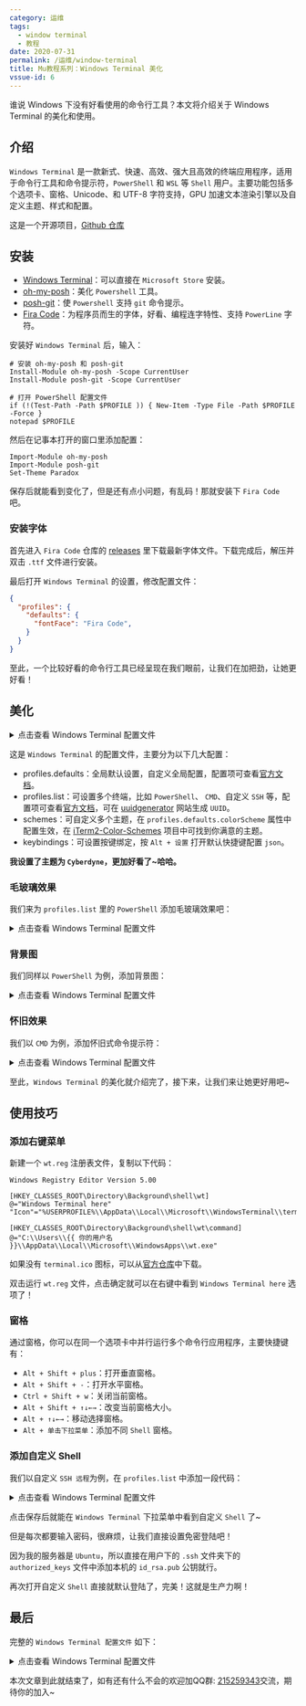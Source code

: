 ```yaml
---
category: 运维
tags:
  - window terminal
  - 教程
date: 2020-07-31
permalink: /运维/window-terminal
title: Mu教程系列：Windows Terminal 美化
vssue-id: 6
---
```


谁说 Windows 下没有好看使用的命令行工具？本文将介绍关于 Windows Terminal 的美化和使用。

<!-- more -->

## 介绍

`Windows Terminal` 是一款新式、快速、高效、强大且高效的终端应用程序，适用于命令行工具和命令提示符，`PowerShell` 和 `WSL` 等 `Shell` 用户。主要功能包括多个选项卡、窗格、Unicode、和 UTF-8 字符支持，GPU 加速文本渲染引擎以及自定义主题、样式和配置。

这是一个开源项目，[Github 仓库][1]

## 安装

- [Windows Terminal][2]：可以直接在 `Microsoft Store` 安装。
- [oh-my-posh][3]：美化 `Powershell` 工具。
- [posh-git][4]：使 `Powershell` 支持 `git` 命令提示。
- [Fira Code][5]：为程序员而生的字体，好看、编程连字特性、支持 `PowerLine` 字符。

安装好 `Windows Terminal` 后，输入：

```shell
# 安装 oh-my-posh 和 posh-git
Install-Module oh-my-posh -Scope CurrentUser
Install-Module posh-git -Scope CurrentUser

# 打开 PowerShell 配置文件
if (!(Test-Path -Path $PROFILE )) { New-Item -Type File -Path $PROFILE -Force }
notepad $PROFILE
```

然后在记事本打开的窗口里添加配置：

```shell
Import-Module oh-my-posh
Import-Module posh-git
Set-Theme Paradox
```

保存后就能看到变化了，但是还有点小问题，有乱码！那就安装下 `Fira Code` 吧。

### 安装字体

首先进入 `Fira Code` 仓库的 [releases][10] 里下载最新字体文件。下载完成后，解压并双击 `.ttf` 文件进行安装。

最后打开 `Windows Terminal` 的设置，修改配置文件：

```json {4}
{
  "profiles": {
    "defaults": {
      "fontFace": "Fira Code",
    }
  }
}
```

至此，一个比较好看的命令行工具已经呈现在我们眼前，让我们在加把劲，让她更好看！

## 美化

<details>
<summary>点击查看 Windows Terminal 配置文件</summary>

```json
{
  "$schema": "https://aka.ms/terminal-profiles-schema",
  "defaultProfile": "{61c54bbd-c2c6-5271-96e7-009a87ff44bf}",
  "profiles": {
    "defaults": {
      "colorScheme": "Cyberdyne", // 设置主题名称
      "background": "#191323",    // 背景颜色
      "commandline": "powershell.exe", // 此处终端打开PS
      "cursorColor": "#FFFFFF",   // 光标颜色
      "cursorShape": "bar",       // 光标形状（默认为bar，即条状）
      "fontFace": "Fira Code",    // 字体
      "fontSize": 14,             // 字号
      "guid": "{61c54bbd-c2c6-5271-96e7-009a87ff44bf}", // 唯一标识符，随机生成
      "name": "PowerShell",       // 在下拉菜单里显示的名称
      "tabTitle": "PowerShell",   // 在选项卡上显示的名称
      "startingDirectory" : "."   // 起始目录
    },
    "list": [
      {
        "guid": "{61c54bbd-c2c6-5271-96e7-009a87ff44bf}",
        "name": "PowerShell",
        "commandline": "powershell.exe",
        "hidden": false
      },
      {
        "guid": "{0caa0dad-35be-5f56-a8ff-afceeeaa6101}",
        "name": "CMD",
        "commandline": "cmd.exe",
        "hidden": false
      },
      {
        "guid": "{b453ae62-4e3d-5e58-b989-0a998ec441b8}",
        "hidden": false,
        "name": "Azure Cloud Shell",
        "source": "Windows.Terminal.Azure"
      },
      {
        "guid": "{2c4de342-38b7-51cf-b940-2309a097f518}",
        "hidden": false,
        "name": "WSL",
        "source": "c:\\WINDOWS\\System32\\wsl.exe"
      }
    ]
  },
  "schemes": [
    {
      "name": "Cyberdyne",
      "black": "#080808",
      "red": "#ff8373",
      "green": "#00c172",
      "yellow": "#d2a700",
      "blue": "#0071cf",
      "purple": "#ff90fe",
      "cyan": "#6bffdd",
      "white": "#f1f1f1",
      "brightBlack": "#2e2e2e",
      "brightRed": "#ffc4be",
      "brightGreen": "#d6fcba",
      "brightYellow": "#fffed5",
      "brightBlue": "#c2e3ff",
      "brightPurple": "#ffb2fe",
      "brightCyan": "#e6e7fe",
      "brightWhite": "#ffffff",
      "background": "#151144",
      "foreground": "#00ff92"
    }
  ],
  "keybindings": [
    // 复制黏贴默认 Ctrl+Shift+C and Ctrl+Shift+V
    {
      "command": {
        "action": "copy",
        "singleLine": false
      },
      "keys": "ctrl+c"
    },
    {
      "command": "paste",
      "keys": "ctrl+v"
    },
    // 打开新窗口
    {
      "command": {
        "action": "splitPane",
        "split": "auto",
        "splitMode": "duplicate"
      },
      "keys": "alt+shift+d"
    }
  ]
}
```
</details>

这是 `Windows Terminal` 的配置文件，主要分为以下几大配置：

- profiles.defaults：全局默认设置，自定义全局配置，配置项可查看[官方文档][7]。
- profiles.list：可设置多个终端，比如 `PowerShell`、 `CMD`、自定义 `SSH` 等，配置项可查看[官方文档][8]，可在 [uuidgenerator][11] 网站生成 `UUID`。
- schemes：可自定义多个主题，在 `profiles.defaults.colorScheme` 属性中配置生效，在 [iTerm2-Color-Schemes][9] 项目中可找到你满意的主题。
- keybindings：可设置按键绑定，按 `Alt + 设置` 打开默认快捷键配置 `json`。

**我设置了主题为 `Cyberdyne`，更加好看了~哈哈。**

### 毛玻璃效果

我们来为 `profiles.list` 里的 `PowerShell` 添加毛玻璃效果吧：

<details>
<summary>点击查看 Windows Terminal 配置文件</summary>

```json {9-10}
{
  // ...略
  "profiles": {
    // ...略
    "list": [
      {
        "guid": "{61c54bbd-c2c6-5271-96e7-009a87ff44bf}",
        // ...略
        "useAcrylic": true,          // 是否启用亚克力效果
        "acrylicOpacity": 0.5,       // 亚克力不透明度
        "colorScheme" : "Cyberdyne", // 主题
        "background": "#191323",     // 背景色
        "cursorColor" : "#FFFFFF"    // 光标颜色
      },
      // ...略
    ]
  },
  // ...略
}
```
</details>

### 背景图

我们同样以 `PowerShell` 为例，添加背景图：

<details>
<summary>点击查看 Windows Terminal 配置文件</summary>

```json {9-12}
{
  // ...略
  "profiles": {
    // ...略
    "list": [
      {
        "guid": "{61c54bbd-c2c6-5271-96e7-009a87ff44bf}",
        // ...略
        "backgroundImage" : "C:/Path/To/File/.png", // 图片位置，支持.jpg、.png、.gif文件
        "backgroundImageOpacity" : 0.25,            // 透明度
        "backgroundImageAlignment" : "center",      // 对齐方式：center、left、top、right、bottom、topLeft等
        "backgroundImageStretchMode" : "uniformToFill" // 背景图像拉伸模式：none 不拉伸、fill 拉伸铺满、uniform 按比例拉伸、uniformToFill 按比例拉伸铺满
      },
      // ...略
    ]
  },
  // ...略
}
```
</details>

### 怀旧效果

我们以 `CMD` 为例，添加怀旧式命令提示符：

<details>
<summary>点击查看 Windows Terminal 配置文件</summary>

```json {9}
{
  // ...略
  "profiles": {
    // ...略
    "list": [
      {
        "guid": "{0caa0dad-35be-5f56-a8ff-afceeeaa6101}",
        // ...略
        "experimental.retroTerminalEffect": true,
        "colorScheme" : "Retro"
      },
      // ...略
    ]
  },
  "schemes": [
    {
      "name": "Retro",
      "background": "#000000",
      "black": "#00ff00",
      "blue": "#00ff00",
      "brightBlack": "#00ff00",
      "brightBlue": "#00ff00",
      "brightCyan": "#00ff00",
      "brightGreen": "#00ff00",
      "brightPurple": "#00ff00",
      "brightRed": "#00ff00",
      "brightWhite": "#00ff00",
      "brightYellow": "#00ff00",
      "cyan": "#00ff00",
      "foreground": "#00ff00",
      "green": "#00ff00",
      "purple": "#00ff00",
      "red": "#00ff00",
      "white": "#00ff00",
      "yellow": "#00ff00"
      }
    ]
  // ...略
}
```
</details>

至此，`Windows Terminal` 的美化就介绍完了，接下来，让我们来让她更好用吧~

## 使用技巧

### 添加右键菜单

新建一个 `wt.reg` 注册表文件，复制以下代码：

```shell
Windows Registry Editor Version 5.00
​
[HKEY_CLASSES_ROOT\Directory\Background\shell\wt]
@="Windows Terminal here"
"Icon"="%USERPROFILE%\\AppData\\Local\\Microsoft\\WindowsTerminal\\terminal.ico"
​
[HKEY_CLASSES_ROOT\Directory\Background\shell\wt\command]
@="C:\\Users\\{{ 你的用户名 }}\\AppData\\Local\\Microsoft\\WindowsApps\\wt.exe"
```

如果没有 `terminal.ico` 图标，可以从[官方仓库][12]中下载。

双击运行 `wt.reg` 文件，点击确定就可以在右键中看到 `Windows Terminal here` 选项了！

### 窗格

通过窗格，你可以在同一个选项卡中并行运行多个命令行应用程序，主要快捷键有：

- `Alt + Shift + plus`：打开垂直窗格。
- `Alt + Shift + -`：打开水平窗格。
- `Ctrl + Shift + w`：关闭当前窗格。
- `Alt + Shift + ↑↓←→`：改变当前窗格大小。
- `Alt + ↑↓←→`：移动选择窗格。
- `Alt + 单击下拉菜单`：添加不同 `Shell` 窗格。

### 添加自定义 Shell

我们以自定义 `SSH 远程`为例，在 `profiles.list` 中添加一段代码：

<details>
<summary>点击查看 Windows Terminal 配置文件</summary>

```json{15}
{
  // ...略
  "profiles": {
    "list": [
      // ...略
      {
        "guid": "{5dd4202b-5f35-4951-b969-6924c8077d55}",
        "name": "Bingblue",
        "tabTitle": "Bingblue",
        "suppressApplicationTitle": true,
        "useAcrylic": true,
        "acrylicOpacity": 0.7,
        "background": "#3C0315",
        "colorScheme": "Raspberry",
        "commandline": "ssh -p 22 root@122.51.109.178",
        "icon": "%USERPROFILE%\\AppData\\Local\\Microsoft\\WindowsTerminal\\b.png",
        "hidden": false
      },
    ]
  }
}
```
</details>

点击保存后就能在 `Windows Terminal` 下拉菜单中看到自定义 `Shell` 了~

但是每次都要输入密码，很麻烦，让我们直接设置免密登陆吧！

因为我的服务器是 `Ubuntu`，所以直接在用户下的 `.ssh` 文件夹下的 `authorized_keys` 文件中添加本机的 `id_rsa.pub` 公钥就行。

再次打开自定义 `Shell` 直接就默认登陆了，完美！这就是生产力啊！

## 最后

完整的 `Windows Terminal 配置文件` 如下：

<details>
<summary>点击查看 Windows Terminal 配置文件</summary>

```json
{
  "$schema": "https://aka.ms/terminal-profiles-schema",
  "defaultProfile": "{61c54bbd-c2c6-5271-96e7-009a87ff44bf}",
  "profiles": {
    "defaults": {
      "colorScheme": "Cyberdyne",
      "background": "#191323",
      "cursorColor": "#FFFFFF",
      "fontFace": "Fira Code",
      "fontSize": 14,
      "guid": "{61c54bbd-c2c6-5271-96e7-009a87ff44bf}",
      "startingDirectory" : "."
    },
    "list": [
      {
        "guid": "{61c54bbd-c2c6-5271-96e7-009a87ff44bf}",
        "name": "PowerShell",
        "commandline": "powershell.exe",
        "useAcrylic": true,
        "acrylicOpacity": 0.6,
        "colorScheme": "Cyberdyne",
        "hidden": false
      },
      {
        "guid": "{0caa0dad-35be-5f56-a8ff-afceeeaa6101}",
        "name": "CMD",
        "commandline": "cmd.exe",
        "experimental.retroTerminalEffect": true,
        "colorScheme": "Retro",
        "hidden": false
      },
      {
        "guid": "{2c4de342-38b7-51cf-b940-2309a097f518}",
        "name": "Ubuntu",
        "tabTitle": "Ubuntu",
        "suppressApplicationTitle": true,
        "useAcrylic": true,
        "acrylicOpacity": 0.6,
        "background": "#3C0315",
        "colorScheme": "Raspberry",
        "padding": "5, 5, 5, 5",
        "source": "Windows.Terminal.Wsl",
        "hidden": false
      },
      {
        "guid": "{5dd4202b-5f35-4951-b969-6924c8077d55}",
        "name": "Bingblue",
        "tabTitle": "Bingblue",
        "suppressApplicationTitle": true,
        "useAcrylic": true,
        "acrylicOpacity": 0.7,
        "background": "#3C0315",
        "colorScheme": "Raspberry",
        "commandline": "ssh -p 22 root@122.51.109.178",
        "icon": "%USERPROFILE%\\AppData\\Local\\Microsoft\\WindowsTerminal\\b.png",
        "hidden": false
      },
      {
        "guid": "{b453ae62-4e3d-5e58-b989-0a998ec441b8}",
        "name": "Azure Cloud Shell",
        "source": "Windows.Terminal.Azure",
        "hidden": false
      }
    ]
  },
  "schemes": [
    {
      "name": "Raspberry",
      "background": "#3C0315",
      "black": "#282A2E",
      "blue": "#0170C5",
      "brightBlack": "#676E7A",
      "brightBlue": "#80c8ff",
      "brightCyan": "#8ABEB7",
      "brightGreen": "#B5D680",
      "brightPurple": "#AC79BB",
      "brightRed": "#BD6D85",
      "brightWhite": "#FFFFFD",
      "brightYellow": "#FFFD76",
      "cyan": "#3F8D83",
      "foreground": "#FFFFFD",
      "green": "#76AB23",
      "purple": "#7D498F",
      "red": "#BD0940",
      "white": "#FFFFFD",
      "yellow": "#E0DE48"
    },
    {
      "name": "Retro",
      "background": "#000000",
      "black": "#00ff00",
      "blue": "#00ff00",
      "brightBlack": "#00ff00",
      "brightBlue": "#00ff00",
      "brightCyan": "#00ff00",
      "brightGreen": "#00ff00",
      "brightPurple": "#00ff00",
      "brightRed": "#00ff00",
      "brightWhite": "#00ff00",
      "brightYellow": "#00ff00",
      "cyan": "#00ff00",
      "foreground": "#00ff00",
      "green": "#00ff00",
      "purple": "#00ff00",
      "red": "#00ff00",
      "white": "#00ff00",
      "yellow": "#00ff00"
    },
    {
      "name": "Cyberdyne",
      "black": "#080808",
      "red": "#ff8373",
      "green": "#00c172",
      "yellow": "#d2a700",
      "blue": "#0071cf",
      "purple": "#ff90fe",
      "cyan": "#6bffdd",
      "white": "#f1f1f1",
      "brightBlack": "#2e2e2e",
      "brightRed": "#ffc4be",
      "brightGreen": "#d6fcba",
      "brightYellow": "#fffed5",
      "brightBlue": "#c2e3ff",
      "brightPurple": "#ffb2fe",
      "brightCyan": "#e6e7fe",
      "brightWhite": "#ffffff",
      "background": "#151144",
      "foreground": "#00ff92"
    },
    {
      "name": "Dracula",
      "background": "#272935",
      "black": "#21222C",
      "blue": "#BD93F9",
      "cyan": "#8BE9FD",
      "foreground": "#F8F8F2",
      "green": "#50FA7B",
      "purple": "#FF79C6",
      "red": "#FF5555",
      "white": "#F8F8F2",
      "yellow": "#FFB86C",
      "brightBlack": "#6272A4",
      "brightBlue": "#D6ACFF",
      "brightCyan": "#A4FFFF",
      "brightGreen": "#69FF94",
      "brightPurple": "#FF92DF",
      "brightRed": "#FF6E6E",
      "brightWhite": "#F8F8F2",
      "brightYellow": "#FFFFA5"
    }
  ],
  "keybindings": [
    {
      "command": {
        "action": "copy",
        "singleLine": false
      },
      "keys": "ctrl+c"
    },
    {
      "command": "paste",
      "keys": "ctrl+v"
    },
    {
      "command": {
        "action": "splitPane",
        "split": "auto",
        "splitMode": "duplicate"
      },
      "keys": "ctrl+n"
    }
  ]
}
```
</details>

本次文章到此就结束了，如有还有什么不会的欢迎加QQ群: [215259343][13]交流，期待你的加入~

[1]:https://github.com/microsoft/terminal
[2]:https://www.microsoft.com/zh-cn/p/windows-terminal-preview/9n0dx20hk701#activetab=pivot:overviewtab
[3]:https://github.com/JanDeDobbeleer/oh-my-posh
[4]:https://github.com/dahlbyk/posh-git
[5]:https://github.com/tonsky/FiraCode
[6]:https://github.com/mbadolato/iTerm2-Color-Schemes
[7]:https://docs.microsoft.com/zh-cn/windows/terminal/customize-settings/global-settings
[8]:https://docs.microsoft.com/zh-cn/windows/terminal/customize-settings/profile-settings
[9]:https://github.com/mbadolato/iTerm2-Color-Schemes
[10]:https://github.com/tonsky/FiraCode/releases
[11]:https://www.uuidgenerator.net/
[12]:https://github.com/microsoft/terminal/blob/master/res/terminal.ico
[13]:https://jq.qq.com/?_wv=1027&k=5tyQDAd
